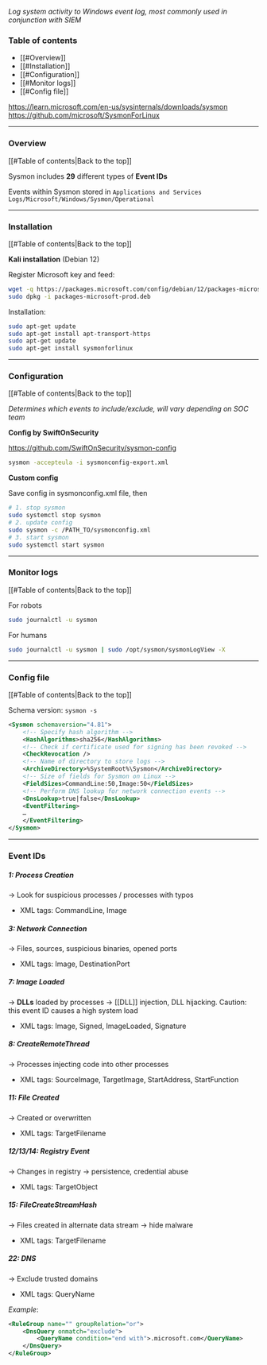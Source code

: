*Log system activity to Windows event log, most commonly used in conjunction with SIEM*
### Table of contents
- [[#Overview]]
- [[#Installation]]
- [[#Configuration]]
- [[#Monitor logs]]
- [[#Config file]]

https://learn.microsoft.com/en-us/sysinternals/downloads/sysmon
https://github.com/microsoft/SysmonForLinux

___
### Overview
[[#Table of contents|Back to the top]]

Sysmon includes **29** different types of **Event IDs**

Events within Sysmon stored in `Applications and Services Logs/Microsoft/Windows/Sysmon/Operational`

___
### Installation
[[#Table of contents|Back to the top]]

**Kali installation** (Debian 12)

Register Microsoft key and feed:
```bash
wget -q https://packages.microsoft.com/config/debian/12/packages-microsoft-prod.deb -O packages-microsoft-prod.deb
sudo dpkg -i packages-microsoft-prod.deb
```

Installation:
```bash
sudo apt-get update
sudo apt-get install apt-transport-https
sudo apt-get update
sudo apt-get install sysmonforlinux
```

___
### Configuration
[[#Table of contents|Back to the top]]

*Determines which events to include/exclude, will vary depending on SOC team*

**Config by SwiftOnSecurity**

https://github.com/SwiftOnSecurity/sysmon-config

```bash
sysmon -accepteula -i sysmonconfig-export.xml
```

**Custom config**

Save config in sysmonconfig.xml file, then

```bash
# 1. stop sysmon
sudo systemctl stop sysmon
# 2. update config
sudo sysmon -c /PATH_TO/sysmonconfig.xml
# 3. start sysmon
sudo systemctl start sysmon
```

___
### Monitor logs
[[#Table of contents|Back to the top]]

For robots
```bash
sudo journalctl -u sysmon
```

For humans
```bash
sudo journalctl -u sysmon | sudo /opt/sysmon/sysmonLogView -X
```

___
### Config file
[[#Table of contents|Back to the top]]

Schema version: `sysmon -s`
```xml
<Sysmon schemaversion="4.81">
    <!-- Specify hash algorithm -->
    <HashAlgorithms>sha256</HashAlgorithms>
    <!-- Check if certificate used for signing has been revoked -->
    <CheckRevocation />
    <!-- Name of directory to store logs -->
    <ArchiveDirectory>%SystemRoot%\Sysmon</ArchiveDirectory>
    <!-- Size of fields for Sysmon on Linux -->
    <FieldSizes>CommandLine:50,Image:50</FieldSizes>
    <!-- Perform DNS lookup for network connection events -->
    <DnsLookup>true|false</DnsLookup>
    <EventFiltering>
    …
    </EventFiltering>
</Sysmon>
```

___

### Event IDs

##### 1: Process Creation
$\rightarrow$ Look for suspicious processes / processes with typos
- XML tags: CommandLine, Image
##### 3: Network Connection
$\rightarrow$ Files, sources, suspicious binaries, opened ports
- XML tags: Image, DestinationPort
##### 7: Image Loaded
$\rightarrow$ **DLLs** loaded by processes $\rightarrow$ [[DLL]] injection, DLL hijacking. Caution: this event ID causes a high system load
- XML tags: Image, Signed, ImageLoaded, Signature
##### 8: CreateRemoteThread
$\rightarrow$ Processes injecting code into other processes
- XML tags: SourceImage, TargetImage, StartAddress, StartFunction
##### 11: File Created
$\rightarrow$ Created or overwritten
- XML tags: TargetFilename
##### 12/13/14: Registry Event
$\rightarrow$ Changes in registry $\rightarrow$ persistence, credential abuse
- XML tags: TargetObject
##### 15: FileCreateStreamHash
$\rightarrow$ Files created in alternate data stream $\rightarrow$ hide malware
- XML tags: TargetFilename
##### 22: DNS
$\rightarrow$ Exclude trusted domains
- XML tags: QueryName

*Example*:
```xml
<RuleGroup name="" groupRelation="or">  
	<DnsQuery onmatch="exclude">
		<QueryName condition="end with">.microsoft.com</QueryName>  
	</DnsQuery>  
</RuleGroup>
```
